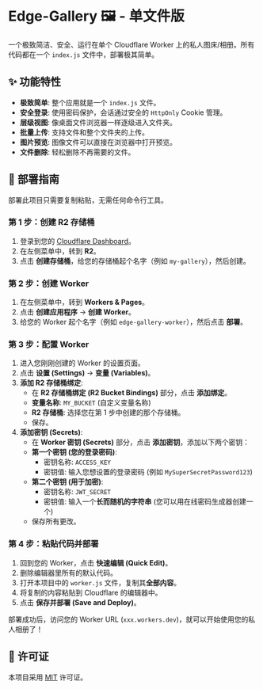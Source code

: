 # Edge-Gallery 🖼️ - 单文件版

一个极致简洁、安全、运行在单个 Cloudflare Worker 上的私人图床/相册。所有代码都在一个 `index.js` 文件中，部署极其简单。

## ✨ 功能特性

-   **极致简单**: 整个应用就是一个 `index.js` 文件。
-   **安全登录**: 使用密码保护，会话通过安全的 `HttpOnly` Cookie 管理。
-   **层级视图**: 像桌面文件浏览器一样逐级进入文件夹。
-   **批量上传**: 支持文件和整个文件夹的上传。
-   **图片预览**: 图像文件可以直接在浏览器中打开预览。
-   **文件删除**: 轻松删除不再需要的文件。

## 🚀 部署指南

部署此项目只需要复制粘贴，无需任何命令行工具。

### 第 1 步：创建 R2 存储桶

1.  登录到您的 [Cloudflare Dashboard](https://dash.cloudflare.com/)。
2.  在左侧菜单中，转到 **R2**。
3.  点击 **创建存储桶**，给您的存储桶起个名字（例如 `my-gallery`），然后创建。

### 第 2 步：创建 Worker

1.  在左侧菜单中，转到 **Workers & Pages**。
2.  点击 **创建应用程序** -> **创建 Worker**。
3.  给您的 Worker 起个名字（例如 `edge-gallery-worker`），然后点击 **部署**。

### 第 3 步：配置 Worker

1.  进入您刚刚创建的 Worker 的设置页面。
2.  点击 **设置 (Settings)** -> **变量 (Variables)**。
3.  **添加 R2 存储桶绑定**:
    *   在 **R2 存储桶绑定 (R2 Bucket Bindings)** 部分，点击 **添加绑定**。
    *   **变量名称**: `MY_BUCKET` (自定义变量名称)
    *   **R2 存储桶**: 选择您在第 1 步中创建的那个存储桶。
    *   保存。
4.  **添加密钥 (Secrets)**:
    *   在 **Worker 密钥 (Secrets)** 部分，点击 **添加密钥**，添加以下两个密钥：
    *   **第一个密钥 (您的登录密码)**:
        *   密钥名称: `ACCESS_KEY`
        *   密钥值: 输入您想设置的登录密码 (例如 `MySuperSecretPassword123`)
    *   **第二个密钥 (用于加密)**:
        *   密钥名称: `JWT_SECRET`
        *   密钥值: 输入一个**长而随机的字符串** (您可以用在线密码生成器创建一个)
    *   保存所有更改。

### 第 4 步：粘贴代码并部署

1.  回到您的 Worker，点击 **快速编辑 (Quick Edit)**。
2.  删除编辑器里所有的默认代码。
3.  打开本项目中的 `worker.js` 文件，复制其**全部内容**。
4.  将复制的内容粘贴到 Cloudflare 的编辑器中。
5.  点击 **保存并部署 (Save and Deploy)**。

部署成功后，访问您的 Worker URL (`xxx.workers.dev`)，就可以开始使用您的私人相册了！

## 📄 许可证

本项目采用 [MIT](LICENSE) 许可证。

